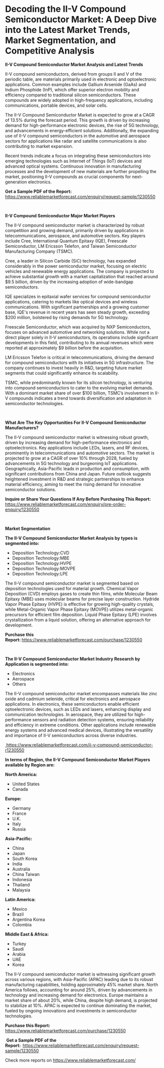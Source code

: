 <p><h1>Decoding the II-V Compound Semiconductor Market: A Deep Dive into the Latest Market Trends, Market Segmentation, and Competitive Analysis</h1></p><p><strong>II-V Compound Semiconductor Market Analysis and Latest Trends</strong></p>
<p><p>II-V compound semiconductors, derived from groups II and V of the periodic table, are materials primarily used in electronic and optoelectronic applications. Common examples include Gallium Arsenide (GaAs) and Indium Phosphide (InP), which offer superior electron mobility and efficiency compared to traditional silicon semiconductors. These compounds are widely adopted in high-frequency applications, including communications, portable devices, and solar cells.</p><p>The II-V Compound Semiconductor Market is expected to grow at a CAGR of 13.5% during the forecast period. This growth is driven by increasing demand for high-performance electronic devices, the rise of 5G technology, and advancements in energy-efficient solutions. Additionally, the expanding use of II-V compound semiconductors in the automotive and aerospace sectors for applications like radar and satellite communications is also contributing to market expansion.</p><p>Recent trends indicate a focus on integrating these semiconductors into emerging technologies such as Internet of Things (IoT) devices and advanced optical systems. Continuous innovation in manufacturing processes and the development of new materials are further propelling the market, positioning II-V compounds as crucial components for next-generation electronics.</p></p>
<p><strong>Get a Sample PDF of the Report:&nbsp;</strong> <a href="https://www.reliablemarketforecast.com/enquiry/request-sample/1230550?utm_campaign=2210&utm_medium=2&utm_source=Github&utm_content=ia&utm_term=13022025&utm_id=ii-v-compound-semiconductor">https://www.reliablemarketforecast.com/enquiry/request-sample/1230550</a></p>
<p>&nbsp;</p>
<p><strong>II-V Compound Semiconductor Major Market Players</strong></p>
<p><p>The II-V compound semiconductor market is characterized by robust competition and growing demand, primarily driven by applications in telecommunications, aerospace, and automotive sectors. Key players include Cree, International Quantum Epitaxy (IQE), Freescale Semiconductor, LM Ericsson Telefon, and Taiwan Semiconductor Manufacturing Company (TSMC).</p><p>Cree, a leader in Silicon Carbide (SiC) technology, has expanded considerably in the power semiconductor market, focusing on electric vehicles and renewable energy applications. The company is projected to achieve substantial growth with a market capitalization that reached around $9.5 billion, driven by the increasing adoption of wide-bandgap semiconductors.</p><p>IQE specializes in epitaxial wafer services for compound semiconductor applications, catering to markets like optical devices and wireless communications. With significant partnerships and a growing customer base, IQE's revenue in recent years has seen steady growth, exceeding $200 million, bolstered by rising demands for 5G technology.</p><p>Freescale Semiconductor, which was acquired by NXP Semiconductors, focuses on advanced automotive and networking solutions. While not a direct player solely in II-V semiconductors, its operations include significant developments in this field, contributing to its annual revenues which were reported at approximately $9 billion before the acquisition.</p><p>LM Ericsson Telefon is critical in telecommunications, driving the demand for compound semiconductors with its initiatives in 5G infrastructure. The company continues to invest heavily in R&D, targeting future market segments that could significantly enhance its scalability.</p><p>TSMC, while predominantly known for its silicon technology, is venturing into compound semiconductors to cater to the evolving market demands. With a dominant market share of over $100 billion, TSMC’s involvement in II-V compounds indicates a trend towards diversification and adaptation in semiconductor technologies.</p></p>
<p>&nbsp;</p>
<p><strong>What Are The Key Opportunities For II-V Compound Semiconductor Manufacturers?</strong></p>
<p><p>The II-V compound semiconductor market is witnessing robust growth, driven by increasing demand for high-performance electronics and optoelectronics. Key applications include LEDs, lasers, and RF devices, prominently in telecommunications and automotive sectors. The market is projected to grow at a CAGR of over 10% through 2028, fueled by advancements in 5G technology and burgeoning IoT applications. Geographically, Asia-Pacific leads in production and consumption, with significant contributions from China and Japan. Future outlook suggests heightened investment in R&D and strategic partnerships to enhance material efficiency, aiming to meet the rising demand for innovative semiconductor solutions.</p></p>
<p><strong>Inquire or Share Your Questions If Any Before Purchasing This Report:</strong> <a href="https://www.reliablemarketforecast.com/enquiry/pre-order-enquiry/1230550?utm_campaign=2210&utm_medium=2&utm_source=Github&utm_content=ia&utm_term=13022025&utm_id=ii-v-compound-semiconductor">https://www.reliablemarketforecast.com/enquiry/pre-order-enquiry/1230550</a></p>
<p>&nbsp;</p>
<p><strong>Market Segmentation</strong></p>
<p><strong>The II-V Compound Semiconductor Market Analysis by types is segmented into:</strong></p>
<p><ul><li>Deposition Technology:CVD</li><li>Deposition Technology:MBE</li><li>Deposition Technology:HVPE</li><li>Deposition Technology:MOVPE</li><li>Deposition Technology:LPE</li></ul></p>
<p><p>The II-V compound semiconductor market is segmented based on deposition technologies used for material growth. Chemical Vapor Deposition (CVD) employs gases to create thin films, while Molecular Beam Epitaxy (MBE) uses molecular beams for precise layer construction. Hydride Vapor Phase Epitaxy (HVPE) is effective for growing high-quality crystals, while Metal-Organic Vapor Phase Epitaxy (MOVPE) utilizes metal-organic precursors for efficient film deposition. Liquid Phase Epitaxy (LPE) involves crystallization from a liquid solution, offering an alternative approach for development.</p></p>
<p><strong>Purchase this Report:&nbsp;</strong><a href="https://www.reliablemarketforecast.com/purchase/1230550?utm_campaign=2210&utm_medium=2&utm_source=Github&utm_content=ia&utm_term=13022025&utm_id=ii-v-compound-semiconductor">https://www.reliablemarketforecast.com/purchase/1230550</a></p>
<p>&nbsp;</p>
<p><strong>The II-V Compound Semiconductor Market Industry Research by Application is segmented into:</strong></p>
<p><ul><li>Electronics</li><li>Aerospace</li><li>Others</li></ul></p>
<p><p>The II-V compound semiconductor market encompasses materials like zinc oxide and cadmium selenide, critical for electronics and aerospace applications. In electronics, these semiconductors enable efficient optoelectronic devices, such as LEDs and lasers, enhancing display and communication technologies. In aerospace, they are utilized for high-performance sensors and radiation detection systems, ensuring reliability and efficiency in extreme conditions. Other applications include renewable energy systems and advanced medical devices, illustrating the versatility and importance of II-V semiconductors across diverse industries.</p></p>
<p><a href="https://www.reliablemarketforecast.com/ii-v-compound-semiconductor-r1230550?utm_campaign=2210&utm_medium=2&utm_source=Github&utm_content=ia&utm_term=13022025&utm_id=ii-v-compound-semiconductor">&nbsp;https://www.reliablemarketforecast.com/ii-v-compound-semiconductor-r1230550</a></p>
<p><strong>In terms of Region, the II-V Compound Semiconductor Market Players available by Region are:</strong></p>
<p>
    <p> <strong> North America: </strong>
        <ul>
            <li>United States</li>
            <li>Canada</li>
        </ul>
        </p> 
    <p> <strong> Europe: </strong>
        <ul>
            <li>Germany</li>
            <li>France</li>
            <li>U.K.</li>
            <li>Italy</li>
            <li>Russia</li>
        </ul>
        </p> 
    <p> <strong> Asia-Pacific: </strong>
        <ul>
            <li>China</li>
            <li>Japan</li>
            <li>South Korea</li>
            <li>India</li>
            <li>Australia</li>
            <li>China Taiwan</li>
            <li>Indonesia</li>
            <li>Thailand</li>
            <li>Malaysia</li>
        </ul>
        </p> 
    <p> <strong> Latin America: </strong>
        <ul>
            <li>Mexico</li>
            <li>Brazil</li>
            <li>Argentina Korea</li>
            <li>Colombia</li>
        </ul>
        </p> 
    <p> <strong> Middle East & Africa: </strong>
        <ul>
            <li>Turkey</li>
            <li>Saudi</li>
            <li>Arabia</li>
            <li>UAE</li>
            <li>Korea</li>
        </ul>
    </p>
    </p>
<p><p>The II-V compound semiconductor market is witnessing significant growth across various regions, with Asia-Pacific (APAC) leading due to its robust manufacturing capabilities, holding approximately 45% market share. North America follows, accounting for around 25%, driven by advancements in technology and increasing demand for electronics. Europe maintains a market share of about 20%, while China, despite high demand, is projected to stabilize at 10%. APAC is expected to continue dominating the market, fueled by ongoing innovations and investments in semiconductor technologies.</p></p>
<p><strong>Purchase this Report: </strong><a href="https://www.reliablemarketforecast.com/purchase/1230550?utm_campaign=2210&utm_medium=2&utm_source=Github&utm_content=ia&utm_term=13022025&utm_id=ii-v-compound-semiconductor">https://www.reliablemarketforecast.com/purchase/1230550</a></p>
<p>&nbsp;<strong>Get a Sample PDF of the Report:&nbsp;&nbsp;</strong><a href="https://www.reliablemarketforecast.com/enquiry/request-sample/1230550?utm_campaign=2210&utm_medium=2&utm_source=Github&utm_content=ia&utm_term=13022025&utm_id=ii-v-compound-semiconductor">https://www.reliablemarketforecast.com/enquiry/request-sample/1230550</a></p>
<p><strong></strong></p>
<p>Check more reports on <a href="https://www.reliablemarketforecast.com/?utm_campaign=2210&utm_medium=2&utm_source=Github&utm_content=ia&utm_term=13022025&utm_id=ii-v-compound-semiconductor">https://www.reliablemarketforecast.com/</a></p>